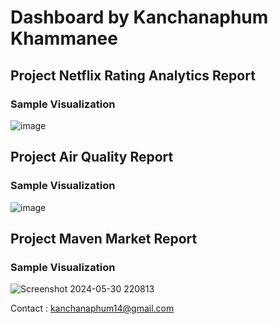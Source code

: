 # Dashboard  by Kanchanaphum Khammanee

## Project Netflix Rating Analytics Report

### Sample Visualization

![image](https://github.com/user-attachments/assets/0ef99cc1-4c3e-4083-bd7d-b77b6cc2269f)

## Project Air Quality Report

### Sample Visualization

![image](https://github.com/user-attachments/assets/1f0f593d-19d4-402e-bc5b-df629a1de31e)

## Project Maven Market Report

### Sample Visualization

![Screenshot 2024-05-30 220813](https://github.com/Kanchanaphum14/Dashboard/assets/159884299/c6b79f70-4e4f-4b81-94e3-c28ad9ba5556)

Contact : kanchanaphum14@gmail.com

